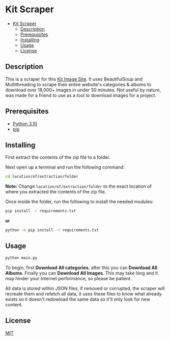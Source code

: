 # Kit Scraper
- [Kit Scraper](#kit-scraper)
  - [Description](#description)
  - [Prerequisites](#prerequisites)
  - [Installing](#installing)
  - [Usage](#usage)
  - [License](#license)


## Description
This is a scraper for this [Kit Image Site](https://beonestore.x.yupoo.com/). It uses BeautifulSoup and Multithreading to scrape their entire website's categories & albums to download over 18,000+ images in under 30 minutes. Not useful by nature, was made for a friend to use as a tool to download images for a project.



## Prerequisites
* [Python 3.10](https://www.python.org/)
* [pip](https://pip.pypa.io/en/stable/)

## Installing
First extract the contents of the zip file to a folder.

Next open up a terminal and run the following command:

```bash
cd location/of/extraction/folder
```
**Note:** Change `location/of/extraction/folder` to the exact location of where you extracted the contents of the zip file.


Once inside the folder, run the following to install the needed modules:
```bash
pip install -r requirements.txt
```
**or**
```bash
python -m pip install -r requirements.txt
```

## Usage

```bash
python main.py
```

To begin, first **Download All categories**, after this you can **Download All Albums**. Finally you can **Download All Images**.
This may take long and it may hinder your Internet performance, so please be patient.

All data is stored within JSON files, if removed or corrupted, the scraper will recreate them and refetch all data, it uses these files to know what already exists so it doesn't redowload the same data so it'll only look for new content.

## License

[MIT](https://opensource.org/licenses/MIT)

